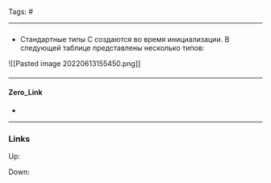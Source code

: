 Tags: #
***
###
- Стандартные типы C создаются во время инициализации. В следующей таблице представлены несколько типов:

![[Pasted image 20220613155450.png]]
####

***
#### Zero_Link
- 
***
### Links
Up:

Down:


